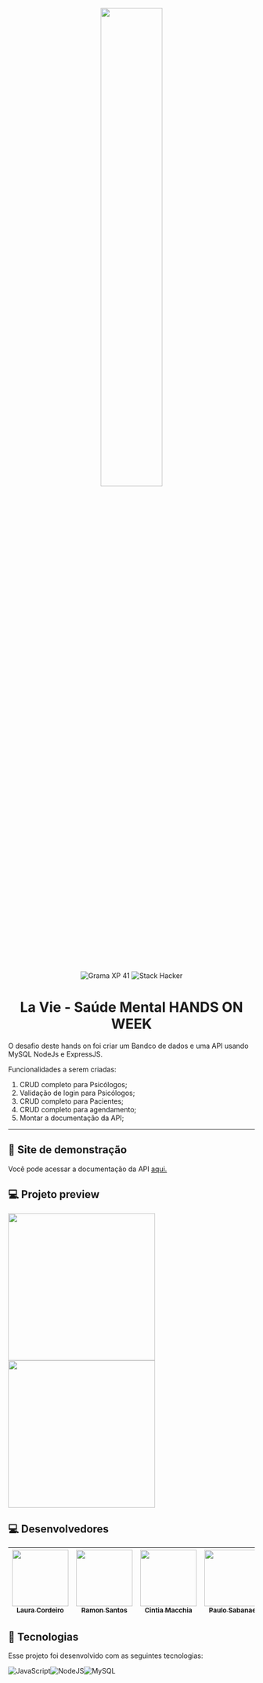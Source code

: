 <p align="center">
  <img src="https://user-images.githubusercontent.com/90655270/161388302-145d58d6-723a-4dc1-97e7-80133dfa4c3a.png" width="50%">
</p>


<p align="center">
  <img alt="Grama XP 41" src="https://img.shields.io/static/v1?label=XP&message=41&color=success&labelColor=grey">

  <img alt="Stack Hacker" src="https://img.shields.io/static/v1?label=stack&message=hacker&color=success&labelColor=grey">



<h1 align="center">La Vie - Saúde Mental HANDS ON WEEK </h1>

O desafio deste hands on foi criar um Bandco de dados e uma API usando MySQL NodeJs e ExpressJS.


Funcionalidades a serem criadas: 

1. CRUD completo para Psicólogos;
2. Validação de login para Psicólogos;
3. CRUD completo para Pacientes;
4. CRUD completo para agendamento;
5. Montar a documentação da API;

---


## :eyes: Site de demonstração

Você pode acessar a documentação da API [aqui.](https://)

## :computer: Projeto preview

<img src="https" width=300> <img src="https" width=300>


## :computer: Desenvolvedores
[<img src="https://avatars.githubusercontent.com/u/92588463?v=4" width=115> <br> <sub>Laura Cordeiro </sub>](https://github.com/laura-cordeiro) | [<img src="https://avatars.githubusercontent.com/u/90655270?v=4" width=115> <br> <sub>Ramon Santos</sub>](https://github.com/RamonesQ) | [<img src="https://avatars.githubusercontent.com/u/89550095?v=4" width=115> <br> <sub>Cintia Macchia </sub>](https://github.com/CintiaMacchia) | [<img src="https://avatars.githubusercontent.com/u/100443496?v=4 " width=115> <br> <sub>Paulo Sabanae</sub>](https://github.com/psabanae) | [<img src="https://avatars.githubusercontent.com/u/84211994?v=4" width=115> <br> <sub>Célio</sub>](https://github.com/csz8) 
| :---: | :---: | :---: | :---: | :---: |


## :rocket: Tecnologias
Esse projeto foi desenvolvido com as seguintes tecnologias:

![JavaScript](https://img.shields.io/badge/-JavaScipt-yellow)![NodeJS](https://img.shields.io/badge/-NODE.JS-brightgreen)![MySQL](https://img.shields.io/badge/-MySQL-blue)
